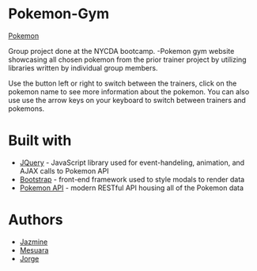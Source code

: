 # Pokemon-Gym 

  [Pokemon](https://chungzilla.github.io/pokemon-gym/)
 
 
 Group project done at the NYCDA bootcamp.
 -Pokemon gym website showcasing all chosen pokemon from the prior trainer project by utilizing libraries written by individual group members.
 
 Use the button left or right to switch between the trainers, click on the pokemon name to see more information about the pokemon. You can also use use the arrow keys on your keyboard to switch between trainers and pokemons. 
 
 
 
 
 
 
 # Built with 
 * [JQuery](https://jquery.com/) - JavaScript library used for event-handeling, animation, and AJAX calls to Pokemon API 
 * [Bootstrap](http://getbootstrap.com/docs/3.3/) - front-end framework used to style modals to render data
 * [Pokemon API](https://pokeapi.co/) - modern RESTful API housing all of the Pokemon data
 
 # Authors
* [Jazmine](https://github.com/Chungzilla)
* [Mesuara](https://github.com/mesuara)
* [Jorge](https://github.com/Jnavarr56)
